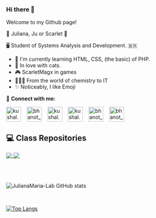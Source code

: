 ### Hi there 👋

Welcome to my Github page! 

🔸 Juliana, Ju or Scarlet 🔸

🖥️ Student of Systems Analysis and Development.  🇧🇷

- 🌱 I'm currently learning HTML, CSS, (the basic) of PHP.
- 🐾 In love with cats.
- 🎮 ScarletMagx in games
- 👩🏻‍🔬 From the world of chemistry to IT
- ✨ Noticeably, I like Emoji


👥 **Connect with me:**
<p align="left">
<a href="https://www.instagram.com/julianna_shiro/" target="blank"><img align="center" src="https://cdn.jsdelivr.net/npm/simple-icons@3.0.1/icons/instagram.svg" alt="kushal.bhanot" height="40" width="40" /></a> &nbsp;&nbsp;
<a href="https://twitter.com/ScarletMagx" target="blank"><img align="center" src="https://cdn.jsdelivr.net/npm/simple-icons@3.0.1/icons/twitter.svg" alt="bhanot_kushal" height="40" width="40" /></a> &nbsp;&nbsp;
<a href="https://www.facebook.com/juliana.maria.96/" target="blank"><img align="center" src="https://cdn.jsdelivr.net/npm/simple-icons@3.0.1/icons/facebook.svg" alt="kushal.bhanot.98" height="40" width="40" /></a> &nbsp;&nbsp;
<a href="https://open.spotify.com/user/julianamaria.rib?si=DPgC6bdrQy-QJDLqDhnueg&utm_source=whatsapp&dl_branch=1" target="blank"><img align="center" src="https://cdn.jsdelivr.net/npm/simple-icons@3.0.1/icons/spotify.svg" alt="kushal.bhanot.98" height="40" width="40" /></a> &nbsp;&nbsp;
<a href="https://www.linkedin.com/in/juliana-maria-a0b0a0124/"  target="blank"><img align="center" src="https://cdn.jsdelivr.net/npm/simple-icons@3.0.1/icons/linkedin.svg" alt="bhanot_kushal" height="40" width="40" /></a> &nbsp;&nbsp;
<a href="mailto:julianamaria.rib@gmail.com"  target="blank"><img align="center" src="https://cdn.jsdelivr.net/npm/simple-icons@3.0.1/icons/gmail.svg" alt="bhanot_kushal" height="40" width="40" /></a> &nbsp;&nbsp;

<!-- https://www.tinkercad.com/users/kW3k1L7cyHM-juliana-maria-ribeiro-ramos-->
</p>



<h2> 💻 Class Repositories </h2>

<a href="https://github.com/JulianaMaria-Lab/github-readme-stats">
  <img align="center" src="https://github-readme-stats.vercel.app/api/pin/?username=JulianaMaria-Lab&repo=Aprendizagem-por-Projetos-Integrados-1-SEMESTRE&theme=chartreuse-dark" />
</a>
<a href="https://github.com/JulianaMaria-Lab/convoychat">
  <img align="center" src="https://github-readme-stats.vercel.app/api/pin/?username=JulianaMaria-Lab&repo=Algoritmos-e-Logica-de-Programacao&theme=chartreuse-dark" />
</a>

<br>
<br>
<br>
<br>


![JulianaMaria-Lab GitHub stats](https://github-readme-stats.vercel.app/api?username=JulianaMaria-Lab&theme=chartreuse-dark&show_icons=true)

<br>

[![Top Langs](https://github-readme-stats.vercel.app/api/top-langs/?username=JulianaMaria-Lab&layout=compact&theme=chartreuse-dark)](https://github.com/JulianaMaria-Lab/github-readme-stats)




